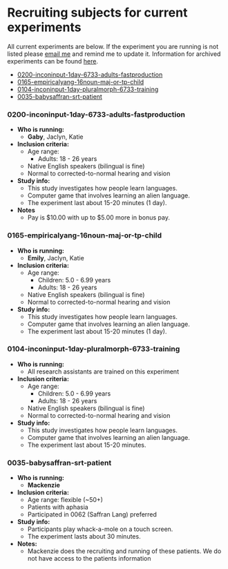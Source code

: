 # Recruiting subjects for current experiments

All current experiments are below.  If the experiment you are running is not listed please [email me](mailto:kathryn.schuler@gmail.com) and remind me to update it. Information for archived experiments can be found [here](archive/recruitment-archive.md).

* [0200-inconinput-1day-6733-adults-fastproduction](#0200-inconinput-1day-6733-adults-fastproduction)
* [0165-empiricalyang-16noun-maj-or-tp-child](#0165-empiricalyang-16noun-maj-or-tp-child)
* [0104-inconinput-1day-pluralmorph-6733-training](#0104-inconinput-1day-pluralmorph-6733-training)
* [0035-babysaffran-srt-patient](#0035-babysaffran-srt-patient)


### 0200-inconinput-1day-6733-adults-fastproduction

* **Who is running:**
  * **Gaby**, Jaclyn, Katie
* **Inclusion criteria:**
  * Age range:
    * Adults: 18 - 26 years
  * Native English speakers \(bilingual is fine\)
  * Normal to corrected-to-normal hearing and vision
* **Study info:**
  * This study investigates how people learn languages.
  * Computer game that involves learning an alien language.
  * The experiment last about 15-20 minutes \(1 day\).
* **Notes**
  * Pay is $10.00 with up to $5.00 more in bonus pay.


### 0165-empiricalyang-16noun-maj-or-tp-child

* **Who is running:**
  * **Emily**, Jaclyn, Katie
* **Inclusion criteria:**
  * Age range:
    * Children: 5.0 - 6.99 years
    * Adults: 18 - 26 years
  * Native English speakers \(bilingual is fine\)
  * Normal to corrected-to-normal hearing and vision
* **Study info:**
  * This study investigates how people learn languages.
  * Computer game that involves learning an alien language.
  * The experiment last about 15-20 minutes \(1 day\).


### 0104-inconinput-1day-pluralmorph-6733-training
* **Who is running:**
  * All research assistants are trained on this experiment
* **Inclusion criteria:**
  * Age range:
    * Children: 5.0 - 6.99 years
    * Adults: 18 - 26 years
  * Native English speakers \(bilingual is fine\)
  * Normal to corrected-to-normal hearing and vision
* **Study info:**
  * This study investigates how people learn languages.
  * Computer game that involves learning an alien language.
  * The experiment last about 15-20 minutes.


### 0035-babysaffran-srt-patient

* **Who is running:**
  * **Mackenzie**
* **Inclusion criteria:**
  * Age range: flexible \(~50+\)
  * Patients with aphasia
  * Participated in 0062 \(Saffran Lang\) preferred
* **Study info:**
  * Participants play whack-a-mole on a touch screen.
  * The experiment lasts about 30 minutes.
* **Notes:**
  * Mackenzie does the recruiting and running of these patients.  We do not have access to the patients information



